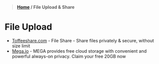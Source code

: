 > **[Home](https://github.com/RakeshKengale/Bookmark)  /  File Upload & Share**
# File Upload

- [Toffeeshare.com](https://toffeeshare.com/) - File Share - Share files privately & secure, without size limit
- [Mega.io](https://mega.io/) - MEGA provides free cloud storage with convenient and powerful always-on privacy. Claim your free 20GB now
